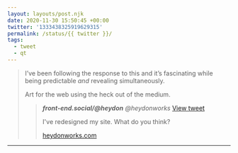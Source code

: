 ```yaml
---
layout: layouts/post.njk
date: 2020-11-30 15:50:45 +00:00
twitter: '1333438325919629315'
permalink: /status/{{ twitter }}/
tags: 
  - tweet
  - qt
---
```


> I’ve been following the response to this and it’s fascinating while being predictable *and* revealing simultaneously.
> 
> Art for the web using the heck out of the medium. 
> 
> > <cite>**front-end.social/@heydon** @heydonworks</cite> [View tweet](https://twitter.com/heydonworks/status/1332620108129312768)
> > 
> > I've redesigned my site. What do you think?
> > 
> > [heydonworks.com](http://heydonworks.com)

---
